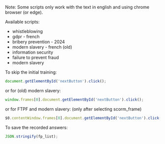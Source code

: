 Note: Some scripts only work with the text in english and using chrome browser (or edge).  

Available scripts:
- whistleblowing
- gdpr - french
- bribery prevention - 2024
- modern slavery - french (old)
- information security
- failure to prevent fraud
- modern slavery

To skip the initial training:
```js
document.getElementById('nextButton').click();
```
or for (old) modern slavery:
```js
window.frames[0].document.getElementById('nextButton').click();
```
or for FTPF and modern slavery: (only after selecting scorm_frame)
```js
$0.contentWindow.frames[0].document.getElementById('nextButton').click();
```
To save the recorded answers:
```js
JSON.stringify(fp_list);
```
